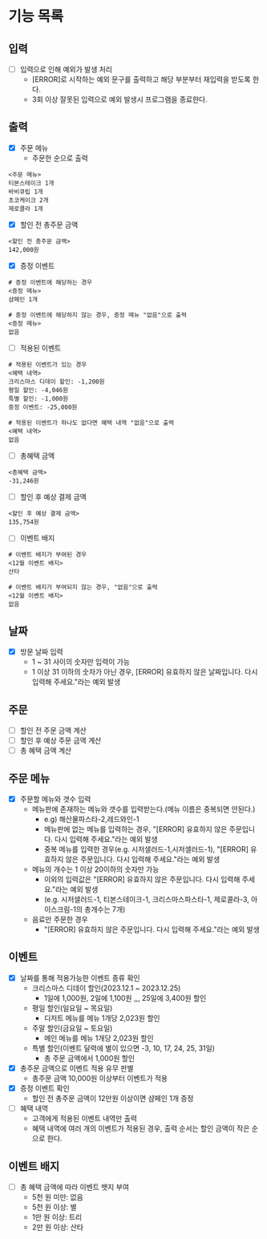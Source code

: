 # 기능 목록

## 입력

- [ ] 입력으로 인해 예외가 발생 처리
    * [ERROR]로 시작하는 예외 문구를 출력하고 해당 부분부터 재입력을 받도록 한다.
    * 3회 이상 잘못된 입력으로 예외 발생시 프로그램을 종료한다.

## 출력

- [x] 주문 메뉴
    * 주문한 순으로 출력

```
<주문 메뉴>
티본스테이크 1개
바비큐립 1개
초코케이크 2개
제로콜라 1개
```

- [x] 할인 전 총주문 금액

```
<할인 전 총주문 금액>
142,000원
```

- [x] 증정 이벤트

```
# 증정 이벤트에 해당하는 경우
<증정 메뉴>
샴페인 1개

# 증정 이벤트에 해당하지 않는 경우, 증정 메뉴 "없음"으로 출력 
<증정 메뉴>
없음
```

- [ ] 적용된 이벤트

```
# 적용된 이벤트가 있는 경우
<혜택 내역>
크리스마스 디데이 할인: -1,200원
평일 할인: -4,046원
특별 할인: -1,000원
증정 이벤트: -25,000원

# 적용된 이벤트가 하나도 없다면 혜택 내역 "없음"으로 출력
<혜택 내역>
없음
```

- [ ] 총혜택 금액

```
<총혜택 금액>
-31,246원
```

- [ ] 할인 후 예상 결제 금액

```
<할인 후 예상 결제 금액>
135,754원
```

- [ ] 이벤트 배지

```
# 이벤트 배지가 부여된 경우
<12월 이벤트 배지>
산타

# 이벤트 배지가 부여되지 않는 경우, "없음"으로 출력
<12월 이벤트 배지>
없음
```

## 날짜

- [x] 방문 날짜 입력
    * 1 ~ 31 사이의 숫자만 입력이 가능
    * 1 이상 31 이하의 숫자가 아닌 경우, [ERROR] 유효하지 않은 날짜입니다. 다시 입력해 주세요."라는 예외 발생

## 주문

- [ ] 할인 전 주문 금액 계산
- [ ] 할인 후 예상 주문 금액 계산
- [ ] 총 혜택 금액 계산

## 주문 메뉴

- [x] 주문할 메뉴와 갯수 입력
    * 메뉴판에 존재하는 메뉴와 갯수를 입력받는다.(메뉴 이름은 중복되면 안된다.)
        * e.g) 해산물파스타-2,레드와인-1
        * 메뉴판에 없는 메뉴를 입력하는 경우, "[ERROR] 유효하지 않은 주문입니다. 다시 입력해 주세요."라는 예외 발생
        * 중복 메뉴를 입력한 경우(e.g. 시저샐러드-1,시저샐러드-1), "[ERROR] 유효하지 않은 주문입니다. 다시 입력해 주세요."라는 예외 발생
    * 메뉴의 개수는 1 이상 20이하의 숫자만 가능
        * 이외의 입력값은 "[ERROR] 유효하지 않은 주문입니다. 다시 입력해 주세요."라는 예외 발생
        * (e.g. 시저샐러드-1, 티본스테이크-1, 크리스마스파스타-1, 제로콜라-3, 아이스크림-1의 총개수는 7개)
    * 음료만 주문한 경우
        * "[ERROR] 유효하지 않은 주문입니다. 다시 입력해 주세요."라는 예외 발생

## 이벤트

- [x] 날짜를 통해 적용가능한 이벤트 종류 확인
    * 크리스마스 디데이 할인(2023.12.1 ~ 2023.12.25)
        * 1일에 1,000원, 2일에 1,100원 ,,, 25일에 3,400원 할인
    * 평일 할인(일요일 ~ 목요일)
        * 디저트 메뉴를 메뉴 1개당 2,023원 할인
    * 주말 할인(금요일 ~ 토요일)
        * 메인 메뉴를 메뉴 1개당 2,023원 할인
    * 특별 할인(이벤트 달력에 별이 있으면 -3, 10, 17, 24, 25, 31일)
        * 총 주문 금액에서 1,000원 할인
- [x] 총주문 금액으로 이벤트 적용 유무 판별
    * 총주문 금액 10,000원 이상부터 이벤트가 적용
- [x] 증정 이벤트 확인
    * 할인 전 총주문 금액이 12만원 이상이면 샴페인 1개 증정
- [ ] 혜택 내역
    * 고객에게 적용된 이벤트 내역만 출력
    * 혜택 내역에 여러 개의 이벤트가 적용된 경우, 출력 순서는 할인 금액이 작은 순으로 한다.

## 이벤트 배지

- [ ] 총 혜택 금액에 따라 이벤트 뱃지 부여
    * 5천 원 미만: 없음
    * 5천 원 이상: 별
    * 1만 원 이상: 트리
    * 2만 원 이상: 산타

